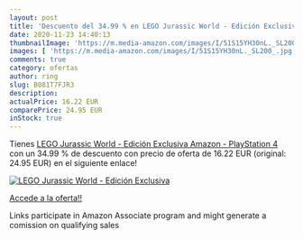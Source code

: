 ```yaml
---
layout: post
title: 'Descuento del 34.99 % en LEGO Jurassic World - Edición Exclusiva '
date: 2020-11-23 14:40:13
thumbnailImage: 'https://m.media-amazon.com/images/I/51S15YH30nL._SL200_.jpg'
images: [ 'https://m.media-amazon.com/images/I/51S15YH30nL._SL200_.jpg' ]
comments: true
category: ofertas
author: ring
slug: B081T7FJR3
description:
actualPrice: 16.22 EUR
comparePrice: 24.95 EUR
inStock: true
---
```


Tienes [LEGO Jurassic World - Edición Exclusiva Amazon - PlayStation 4](https://www.amazon.es/dp/B081T7FJR3/?tag=tolees-21) con un 34.99 % de descuento con precio de oferta de 16.22 EUR (original: 24.95 EUR) en el siguiente enlace!

[![LEGO Jurassic World - Edición Exclusiva ](https://m.media-amazon.com/images/I/51S15YH30nL._SL200_.jpg)](https://www.amazon.es/dp/B081T7FJR3/?tag=tolees-21)

[Accede a la oferta!!](https://www.amazon.es/dp/B081T7FJR3/?tag=tolees-21)

Links participate in Amazon Associate program and might generate a comission on qualifying sales


